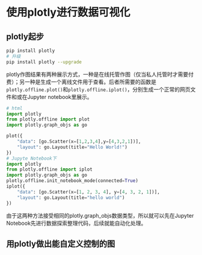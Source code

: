 # 使用plotly进行数据可视化

## plotly起步

```bash
pip install plotly
# 升级
pip install plotly --upgrade
```

plotly作图结果有两种展示方式，一种是在线托管作图（仅当私人托管时才需要付费）；另一种是生成一个离线文件用于查看。后者所需要的函数是`plotly.offline.plot()`和`plotly.offline.iplot()`，分别生成一个正常的网页文件和或在Jupyter notebook里展示。

```Python
# html
import plotly
from plotly.offline import plot
import plotly.graph_objs as go

plot({
    "data": [go.Scatter(x=[1,2,3,4],y=[4,3,2,1])],
    "layout": go.Layout(title="Hello World!")
})
# Jupyte Notebook下
import plotly
from plotly.offline import iplot
import plotly.graph_objs as go
plotly.offline.init_notebook_mode(connected=True)
iplot({
    "data": [go.Scatter(x=[1, 2, 3, 4], y=[4, 3, 2, 1])],
    "layout": go.Layout(title="hello world")
})
```

由于这两种方法接受相同的plotly.graph_objs数据类型，所以就可以先在Jupyter Notebook先进行数据探索整理代码，后续就能自动化处理。

## 用plotly做出能自定义控制的图